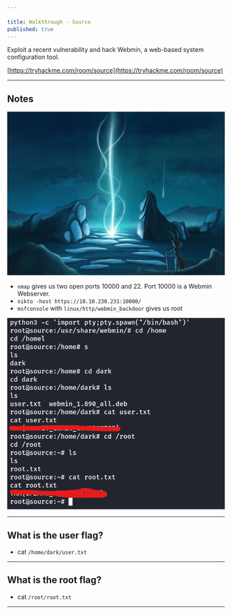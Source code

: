 ```yaml
---

title: Walkthrough - Source
published: true
---
```


Exploit a recent vulnerability and hack Webmin, a web-based system configuration tool.

[https://tryhackme.com/room/source](https://tryhackme.com/room/source)

* * *

## Notes

![0xskar](/assets/source01.jpg)

- ``nmap`` gives us two open ports 10000 and 22. Port 10000 is a Webmin Webserver.
- ``nikto -host https://10.10.230.231:10000/``
- ``msfconsole`` with ``linux/http/webmin_backdoor`` gives us root

![0xskar](/assets/source02.png)

* * * 

## What is the user flag?

- cat ``/home/dark/user.txt``

* * * 

## What is the root flag?

- cat ``/root/root.txt``

* * * 

